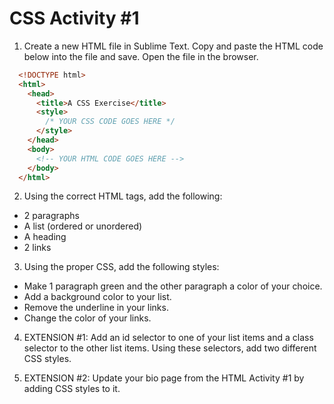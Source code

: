CSS Activity #1
================

1. Create a new HTML file in Sublime Text. Copy and paste the HTML code below into the file and save. Open the file in the browser.

````html
  <!DOCTYPE html>
  <html>
    <head>
      <title>A CSS Exercise</title>
      <style>
        /* YOUR CSS CODE GOES HERE */
      </style>
    </head>
    <body>
      <!-- YOUR HTML CODE GOES HERE -->
    </body>
  </html>
````

2. Using the correct HTML tags, add the following:
  * 2 paragraphs
  * A list (ordered or unordered)
  * A heading
  * 2 links

3. Using the proper CSS, add the following styles:
  * Make 1 paragraph green and the other paragraph a color of your choice.
  * Add a background color to your list.
  * Remove the underline in your links.
  * Change the color of your links.

4. EXTENSION #1: Add an id selector to one of your list items and a class selector to the other list items. Using these selectors, add two different CSS styles.

5. EXTENSION #2: Update your bio page from the HTML Activity #1 by adding CSS styles to it.